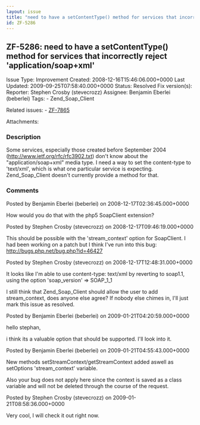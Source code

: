 ```yaml
---
layout: issue
title: "need to have a setContentType() method for services that incorrectly reject 'application/soap+xml'"
id: ZF-5286
---
```


ZF-5286: need to have a setContentType() method for services that incorrectly reject 'application/soap+xml'
-----------------------------------------------------------------------------------------------------------

 Issue Type: Improvement Created: 2008-12-16T15:46:06.000+0000 Last Updated: 2009-09-25T07:58:40.000+0000 Status: Resolved Fix version(s): 
 Reporter:  Stephen Crosby (stevecrozz)  Assignee:  Benjamin Eberlei (beberlei)  Tags: - Zend\_Soap\_Client
 
 Related issues: - [ZF-7865](/issues/browse/ZF-7865)
 
 Attachments: 
### Description

Some services, especially those created before September 2004 (<http://www.ietf.org/rfc/rfc3902.txt>) don't know about the "application/soap+xml" media type. I need a way to set the content-type to 'text/xml', which is what one particular service is expecting. Zend\_Soap\_Client doesn't currently provide a method for that.

 

 

### Comments

Posted by Benjamin Eberlei (beberlei) on 2008-12-17T02:36:45.000+0000

How would you do that with the php5 SoapClient extension?

 

 

Posted by Stephen Crosby (stevecrozz) on 2008-12-17T09:46:19.000+0000

This should be possible with the 'stream\_context' option for SoapClient. I had been working on a patch but I think I've run into this bug: <http://bugs.php.net/bug.php?id=46427>

 

 

Posted by Stephen Crosby (stevecrozz) on 2008-12-17T12:48:31.000+0000

It looks like I'm able to use content-type: text/xml by reverting to soap1.1, using the option 'soap\_version' => SOAP\_1\_1

I still think that Zend\_Soap\_Client should allow the user to add stream\_context, does anyone else agree? If nobody else chimes in, I'll just mark this issue as resolved.

 

 

Posted by Benjamin Eberlei (beberlei) on 2009-01-21T04:20:59.000+0000

hello stephan,

i think its a valuable option that should be supported. I'll look into it.

 

 

Posted by Benjamin Eberlei (beberlei) on 2009-01-21T04:55:43.000+0000

New methods setStreamContext/getStreamContext added aswell as setOptions 'stream\_context' variable.

Also your bug does not apply here since the context is saved as a class variable and will not be deleted through the course of the request.

 

 

Posted by Stephen Crosby (stevecrozz) on 2009-01-21T08:58:36.000+0000

Very cool, I will check it out right now.

 

 